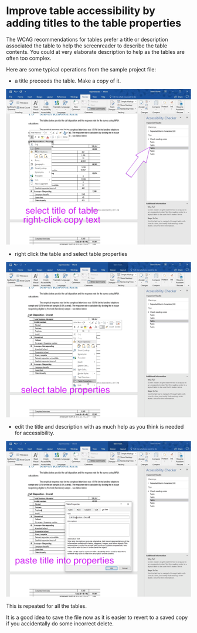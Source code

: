 # Improve table accessibility by adding titles to the table properties

The WCAG recommendations for tables prefer a title or description associated the table to help the screenreader to describe the table contents.  You could at very elaborate description to help as the tables are often too complex.

Here are some typical operations from the sample project file:

- a title preceeds the table. Make a copy of it.

![copy table title text](images/4-accessibilitypart2-1.png)

- right click the table and select table properties

![open table properties](images/4-accessibilitypart2-2.png)

- edit the title and description with as much help as you think is needed for accessibility.

![add proper table descriptions](images/4-accessibilitypart2-3.png)

This is repeated for all the tables.

It is a good idea to save the file now as it is easier to revert to a saved copy if you accidentally do some incorrect delete.
